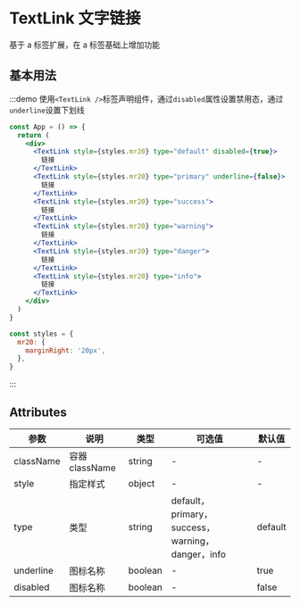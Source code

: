 # TextLink 文字链接

基于 a 标签扩展，在 a 标签基础上增加功能

## 基本用法

:::demo 使用`<TextLink />`标签声明组件，通过`disabled`属性设置禁用态，通过`underline`设置下划线

```jsx
const App = () => {
  return (
    <div>
      <TextLink style={styles.mr20} type="default" disabled={true}>
        链接
      </TextLink>
      <TextLink style={styles.mr20} type="primary" underline={false}>
        链接
      </TextLink>
      <TextLink style={styles.mr20} type="success">
        链接
      </TextLink>
      <TextLink style={styles.mr20} type="warning">
        链接
      </TextLink>
      <TextLink style={styles.mr20} type="danger">
        链接
      </TextLink>
      <TextLink style={styles.mr20} type="info">
        链接
      </TextLink>
    </div>
  )
}

const styles = {
  mr20: {
    marginRight: '20px',
  },
}
```

:::

## Attributes

| 参数      | 说明           | 类型    | 可选值                                           | 默认值  |
| --------- | -------------- | ------- | ------------------------------------------------ | ------- |
| className | 容器 className | string  | -                                                | -       |
| style     | 指定样式       | object  | -                                                | -       |
| type      | 类型           | string  | default，primary，success，warning，danger，info | default |
| underline | 图标名称       | boolean | -                                                | true    |
| disabled  | 图标名称       | boolean | -                                                | false   |
